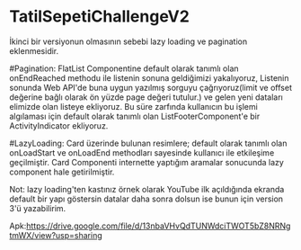# TatilSepetiChallengeV2

İkinci bir versiyonun olmasının sebebi lazy loading ve pagination eklenmesidir.

#Pagination:
FlatList Componentine default olarak tanımlı olan onEndReached methodu ile listenin sonuna geldiğimizi yakalıyoruz, Listenin sonunda Web API'de buna uygun yazılmış 
sorguyu çağrıyoruz(limit ve offset değerine bağlı olarak ön yüzde page değeri tutulur.) ve gelen yeni dataları elimizde olan listeye ekliyoruz. Bu süre zarfında kullanıcın bu işlemi algılaması için default olarak tanımlı olan 
ListFooterComponent'e bir ActivityIndicator ekliyoruz.

#LazyLoading:
Card üzerinde bulunan resimlere; default olarak tanımlı olan onLoadStart ve onLoadEnd methodları sayesinde kullanıcı ile etkileşime geçilmiştir.
Card Componenti internette yaptığım aramalar sonucunda lazy component hale getirilmiştir.

Not: lazy loading'ten kastınız örnek olarak YouTube ilk açıldığında ekranda default bir yapı göstersin datalar daha sonra dolsun ise bunun için version 3'ü yazabilirim.

Apk:https://drive.google.com/file/d/13nbaVHvQdTUNWdciTWOT5bZ8NRNgtmWX/view?usp=sharing

